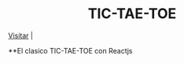 <div align="center">

# TIC-TAE-TOE

</div>

[Visitar](https://guido2288.github.io/tic-tae-toe/) |

**El clasico TIC-TAE-TOE con Reactjs
